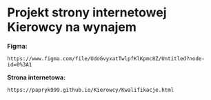 # Projekt strony internetowej Kierowcy na wynajem
**Figma:**
```
https://www.figma.com/file/UdoGvyxatTwlpfKlKpmc8Z/Untitled?node-id=0%3A1
```
**Strona internetowa:**
```
https://papryk999.github.io/Kierowcy/Kwalifikacje.html
```
